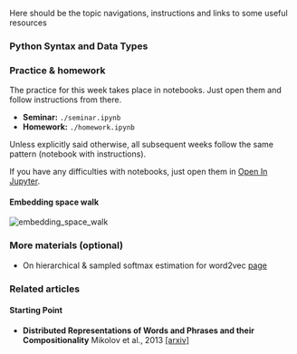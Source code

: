 Here should be the topic navigations, instructions and links to some useful resources

### Python Syntax and Data Types

### Practice & homework
The practice for this week takes place in notebooks. Just open them and follow instructions from there.
* __Seminar:__ `./seminar.ipynb`
* __Homework:__ `./homework.ipynb`

Unless explicitly said otherwise, all subsequent weeks follow the same pattern (notebook with instructions).

If you have any difficulties with notebooks, just open them in [Open In Jupyter](https://nbviewer.jupyter.org/github/devsteppe/Python-Intro-to-DS/blob/master/week_01/seminar.ipynb).

#### Embedding space walk
![embedding_space_walk](https://raw.githubusercontent.com/yandexdataschool/nlp_course/master/resources/embedding_space_walk.gif)

### More materials (optional)
* On hierarchical & sampled softmax estimation for word2vec [page](http://ruder.io/word-embeddings-softmax/)

### Related articles

#### Starting Point

- **Distributed Representations of Words and Phrases and their Compositionality** Mikolov et al., 2013 [[arxiv]](https://arxiv.org/abs/1310.4546)
